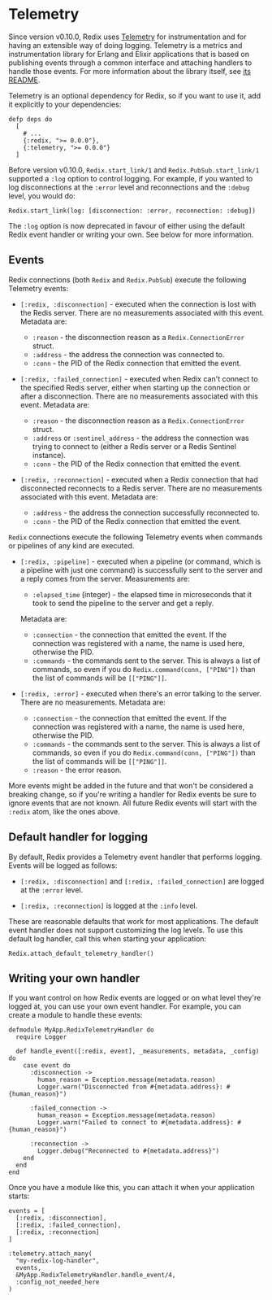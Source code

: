 # Telemetry

Since version v0.10.0, Redix uses [Telemetry][telemetry] for instrumentation and for having an extensible way of doing logging. Telemetry is a metrics and instrumentation library for Erlang and Elixir applications that is based on publishing events through a common interface and attaching handlers to handle those events. For more information about the library itself, see [its README][telemetry].

Telemetry is an optional dependency for Redix, so if you want to use it, add it explicitly to your dependencies:

    defp deps do
      [
        # ...
        {:redix, ">= 0.0.0"},
        {:telemetry, ">= 0.0.0"}
      ]

Before version v0.10.0, `Redix.start_link/1` and `Redix.PubSub.start_link/1` supported a `:log` option to control logging. For example, if you wanted to log disconnections at the `:error` level and reconnections and the `:debug` level, you would do:

    Redix.start_link(log: [disconnection: :error, reconnection: :debug])

The `:log` option is now deprecated in favour of either using the default Redix event handler or writing your own. See below for more information.

## Events

Redix connections (both `Redix` and `Redix.PubSub`) execute the following Telemetry events:

  * `[:redix, :disconnection]` - executed when the connection is lost with the Redis server. There are no measurements associated with this event. Metadata are:

    * `:reason` - the disconnection reason as a `Redix.ConnectionError` struct.
    * `:address` - the address the connection was connected to.
    * `:conn` - the PID of the Redix connection that emitted the event.

  * `[:redix, :failed_connection]` - executed when Redix can't connect to the specified Redis server, either when starting up the connection or after a disconnection. There are no measurements associated with this event. Metadata are:

    * `:reason` - the disconnection reason as a `Redix.ConnectionError` struct.
    * `:address` or `:sentinel_address` - the address the connection was trying to connect to (either a Redis server or a Redis Sentinel instance).
    * `:conn` - the PID of the Redix connection that emitted the event.

  * `[:redix, :reconnection]` - executed when a Redix connection that had disconnected reconnects to a Redis server. There are no measurements associated with this event. Metadata are:

    * `:address` - the address the connection successfully reconnected to.
    * `:conn` - the PID of the Redix connection that emitted the event.

`Redix` connections execute the following Telemetry events when commands or pipelines of any kind are executed.

  * `[:redix, :pipeline]` - executed when a pipeline (or command, which is a pipeline with just one command) is successfully sent to the server and a reply comes from the server. Measurements are:

    * `:elapsed_time` (integer) - the elapsed time in microseconds that it took to send the pipeline to the server and get a reply.

    Metadata are:

      * `:connection` - the connection that emitted the event. If the connection was registered with a name, the name is used here, otherwise the PID.
      * `:commands` - the commands sent to the server. This is always a list of commands, so even if you do `Redix.command(conn, ["PING"])` than the list of commands will be `[["PING"]]`.

  * `[:redix, :error]` - executed when there's an error talking to the server. There are no measurements. Metadata are:

      * `:connection` - the connection that emitted the event. If the connection was registered with a name, the name is used here, otherwise the PID.
      * `:commands` - the commands sent to the server. This is always a list of commands, so even if you do `Redix.command(conn, ["PING"])` than the list of commands will be `[["PING"]]`.
      * `:reason` - the error reason.

More events might be added in the future and that won't be considered a breaking change, so if you're writing a handler for Redix events be sure to ignore events that are not known. All future Redix events will start with the `:redix` atom, like the ones above.

## Default handler for logging

By default, Redix provides a Telemetry event handler that performs logging. Events will be logged as follows:

  * `[:redix, :disconnection]` and `[:redix, :failed_connection]` are logged at the `:error` level.

  * `[:redix, :reconnection]` is logged at the `:info` level.

These are reasonable defaults that work for most applications. The default event handler does not support customizing the log levels. To use this default log handler, call this when starting your application:

    Redix.attach_default_telemetry_handler()

## Writing your own handler

If you want control on how Redix events are logged or on what level they're logged at, you can use your own event handler. For example, you can create a module to handle these events:

    defmodule MyApp.RedixTelemetryHandler do
      require Logger

      def handle_event([:redix, event], _measurements, metadata, _config) do
        case event do
          :disconnection ->
            human_reason = Exception.message(metadata.reason)
            Logger.warn("Disconnected from #{metadata.address}: #{human_reason}")
            
          :failed_connection ->
            human_reason = Exception.message(metadata.reason)
            Logger.warn("Failed to connect to #{metadata.address}: #{human_reason}")

          :reconnection ->
            Logger.debug("Reconnected to #{metadata.address}")
        end
      end
    end

Once you have a module like this, you can attach it when your application starts:

    events = [
      [:redix, :disconnection],
      [:redix, :failed_connection],
      [:redix, :reconnection]
    ]

    :telemetry.attach_many(
      "my-redix-log-handler",
      events,
      &MyApp.RedixTelemetryHandler.handle_event/4,
      :config_not_needed_here
    )

[telemetry]: https://github.com/beam-telemetry/telemetry